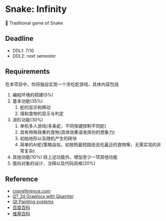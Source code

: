 # Snake: Infinity
🐍 Traditional game of Snake

## Deadline 
- DDL1: 7/10
- DDL2: next semester

## Requirements
在本项目中，你将独自实现一个贪吃蛇游戏，具体内容包括
1. 编程环境的搭建(5%)
2. 基本功能(35%)
    1. 蛇的显示和移动
    2. 墙和食物的显示与判定
3. 进阶功能(30%)
   1. 单机多人游戏(多条蛇，不同按键控制不同蛇)
   2. 具有特殊效果的食物(具体效果请发挥你的想象力)
   3. 初始地形以及随机产生的砖块
   4. 简单的AI蛇(策略自拟，如按照最短路径去吃最近的食物等，无需实现的非常复杂)
4. 其他功能(10%)
    除上述功能外，增加至少一项其他功能
5. 面向对象的设计、注释以及代码风格(20%)

## Reference
- [cppreference.com](https://zh.cppreference.com/)
- [QT 2d Graphics with Qpainter](https://doc.qt.io/qt-5/topics-graphics.html#2d-graphics-with-qpainter)
- [Qt Painting systems](https://doc.qt.io/qt-5/paintsystem.html)
- [百度百科](https://baike.baidu.com/item/贪食蛇/84454)
- [维基百科](https://en.wikipedia.org/wiki/Snake_video_game_genre)